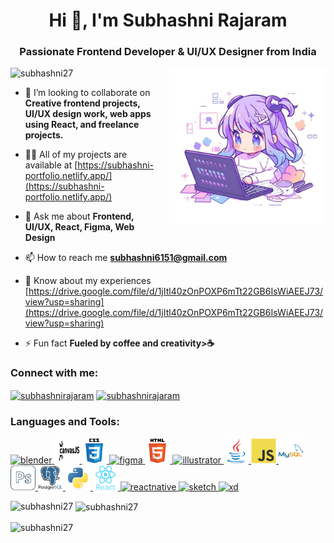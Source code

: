 
<h1 align="center">Hi 👋, I'm Subhashni Rajaram</h1>
<h3 align="center"> Passionate Frontend Developer & UI/UX Designer from India </h3>

<p align="left">
  <img src="https://komarev.com/ghpvc/?username=subhashni27&label=Profile%20views&color=0e75b6&style=flat" alt="subhashni27" />
  <img src="https://github.com/subhashni27/subhashni27/blob/main/dev-girl.png.jpg?raw=true" alt="dev-girl" height="250" align="right" style="margin-left: 10px;" />
</p>


- 👯 I’m looking to collaborate on **Creative frontend projects, UI/UX design work, web apps using React, and freelance projects.**

- 👨‍💻 All of my projects are available at [https://subhashni-portfolio.netlify.app/](https://subhashni-portfolio.netlify.app/)

- 💬 Ask me about **Frontend, UI/UX, React, Figma, Web Design**

- 📫 How to reach me **subhashni6151@gmail.com**

- 📄 Know about my experiences [https://drive.google.com/file/d/1jItl40zOnPOXP6mTt22GB6IsWiAEEJ73/view?usp=sharing](https://drive.google.com/file/d/1jItl40zOnPOXP6mTt22GB6IsWiAEEJ73/view?usp=sharing)

- ⚡ Fun fact **Fueled by coffee and creativity>☕**

<h3 align="left">Connect with me:</h3>
<p align="left">
<a href="https://linkedin.com/in/subhashnirajaram" target="blank"><img align="center" src="https://raw.githubusercontent.com/rahuldkjain/github-profile-readme-generator/master/src/images/icons/Social/linked-in-alt.svg" alt="subhashnirajaram" height="30" width="40" /></a>
<a href="https://www.leetcode.com/subhashnirajaram" target="blank"><img align="center" src="https://raw.githubusercontent.com/rahuldkjain/github-profile-readme-generator/master/src/images/icons/Social/leet-code.svg" alt="subhashnirajaram" height="30" width="40" /></a>
</p>

<h3 align="left">Languages and Tools:</h3>
<p align="left"> <a href="https://www.blender.org/" target="_blank" rel="noreferrer"> <img src="https://download.blender.org/branding/community/blender_community_badge_white.svg" alt="blender" width="40" height="40"/> </a> <a href="https://canvasjs.com" target="_blank" rel="noreferrer"> <img src="https://raw.githubusercontent.com/Hardik0307/Hardik0307/master/assets/canvasjs-charts.svg" alt="canvasjs" width="40" height="40"/> </a> <a href="https://www.w3schools.com/css/" target="_blank" rel="noreferrer"> <img src="https://raw.githubusercontent.com/devicons/devicon/master/icons/css3/css3-original-wordmark.svg" alt="css3" width="40" height="40"/> </a> <a href="https://www.figma.com/" target="_blank" rel="noreferrer"> <img src="https://www.vectorlogo.zone/logos/figma/figma-icon.svg" alt="figma" width="40" height="40"/> </a> <a href="https://www.w3.org/html/" target="_blank" rel="noreferrer"> <img src="https://raw.githubusercontent.com/devicons/devicon/master/icons/html5/html5-original-wordmark.svg" alt="html5" width="40" height="40"/> </a> <a href="https://www.adobe.com/in/products/illustrator.html" target="_blank" rel="noreferrer"> <img src="https://www.vectorlogo.zone/logos/adobe_illustrator/adobe_illustrator-icon.svg" alt="illustrator" width="40" height="40"/> </a> <a href="https://www.java.com" target="_blank" rel="noreferrer"> <img src="https://raw.githubusercontent.com/devicons/devicon/master/icons/java/java-original.svg" alt="java" width="40" height="40"/> </a> <a href="https://developer.mozilla.org/en-US/docs/Web/JavaScript" target="_blank" rel="noreferrer"> <img src="https://raw.githubusercontent.com/devicons/devicon/master/icons/javascript/javascript-original.svg" alt="javascript" width="40" height="40"/> </a> <a href="https://www.mysql.com/" target="_blank" rel="noreferrer"> <img src="https://raw.githubusercontent.com/devicons/devicon/master/icons/mysql/mysql-original-wordmark.svg" alt="mysql" width="40" height="40"/> </a> <a href="https://www.photoshop.com/en" target="_blank" rel="noreferrer"> <img src="https://raw.githubusercontent.com/devicons/devicon/master/icons/photoshop/photoshop-line.svg" alt="photoshop" width="40" height="40"/> </a> <a href="https://www.postgresql.org" target="_blank" rel="noreferrer"> <img src="https://raw.githubusercontent.com/devicons/devicon/master/icons/postgresql/postgresql-original-wordmark.svg" alt="postgresql" width="40" height="40"/> </a> <a href="https://www.python.org" target="_blank" rel="noreferrer"> <img src="https://raw.githubusercontent.com/devicons/devicon/master/icons/python/python-original.svg" alt="python" width="40" height="40"/> </a> <a href="https://reactjs.org/" target="_blank" rel="noreferrer"> <img src="https://raw.githubusercontent.com/devicons/devicon/master/icons/react/react-original-wordmark.svg" alt="react" width="40" height="40"/> </a> <a href="https://reactnative.dev/" target="_blank" rel="noreferrer"> <img src="https://reactnative.dev/img/header_logo.svg" alt="reactnative" width="40" height="40"/> </a> <a href="https://www.sketch.com/" target="_blank" rel="noreferrer"> <img src="https://www.vectorlogo.zone/logos/sketchapp/sketchapp-icon.svg" alt="sketch" width="40" height="40"/> </a> <a href="https://www.adobe.com/products/xd.html" target="_blank" rel="noreferrer"> <img src="https://cdn.worldvectorlogo.com/logos/adobe-xd.svg" alt="xd" width="40" height="40"/> </a> </p>

<p><img align="left" src="https://github-readme-stats.vercel.app/api/top-langs?username=subhashni27&show_icons=true&locale=en&layout=compact" alt="subhashni27" /></p>

<p>&nbsp;<img align="center" src="https://github-readme-stats.vercel.app/api?username=subhashni27&show_icons=true&locale=en" alt="subhashni27" /></p>

<p><img align="center" src="https://github-readme-streak-stats.herokuapp.com/?user=subhashni27&" alt="subhashni27" /></p>
